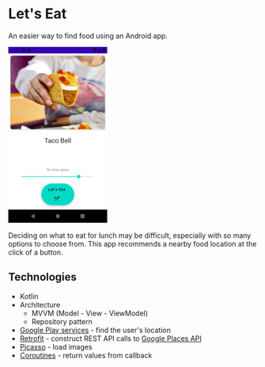# Let's Eat

An easier way to find food using an Android app.

<img src="./screenshots/preview.png" alt="preview" width="200" height="355">

Deciding on what to eat for lunch may be difficult,
especially with so many options to choose from. This
app recommends a nearby food location at the click of a
button.

## Technologies
- Kotlin
- Architecture
  - MVVM (Model - View - ViewModel)
  - Repository pattern
- [Google Play services](https://developers.google.com/android/guides/overview) -
find the user's location
- [Retrofit](https://square.github.io/retrofit/) -
construct REST API calls to [Google Places API](https://developers.google.com/maps/documentation/places/web-service/search)
- [Picasso](https://square.github.io/picasso/) -
load images
- [Coroutines](https://github.com/Kotlin/kotlinx.coroutines) -
return values from callback
